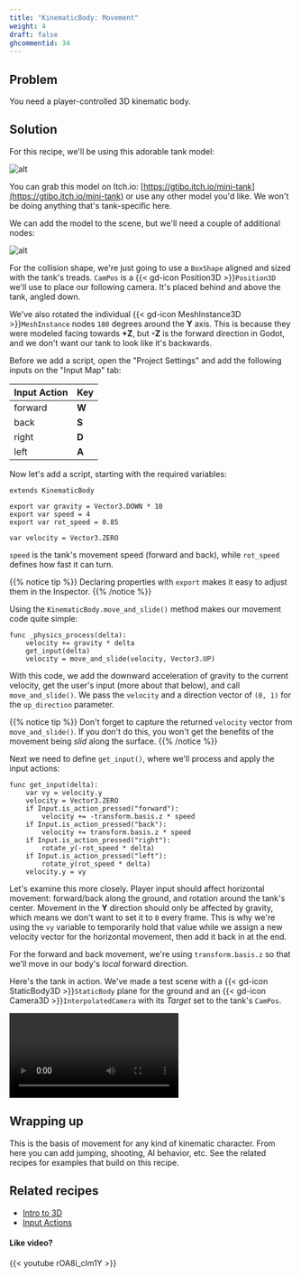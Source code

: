 ```yaml
---
title: "KinematicBody: Movement"
weight: 4
draft: false
ghcommentid: 34
---
```


## Problem

You need a player-controlled 3D kinematic body.

## Solution

For this recipe, we'll be using this adorable tank model:

![alt](/godot_recipes/3.x/img/3d_kinematic_01.png)

You can grab this model on Itch.io: [https://gtibo.itch.io/mini-tank](https://gtibo.itch.io/mini-tank) or use any other model you'd like. We won't be doing anything that's tank-specific here.

We can add the model to the scene, but we'll need a couple of additional nodes:

![alt](/godot_recipes/3.x/img/3d_kinematic_02.png)

For the collision shape, we're just going to use a `BoxShape` aligned and sized with the tank's treads. `CamPos` is a {{< gd-icon Position3D >}}`Position3D` we'll use to place our following camera. It's placed behind and above the tank, angled down.

We've also rotated the individual {{< gd-icon MeshInstance3D >}}`MeshInstance` nodes `180` degrees around the **Y** axis. This is because they were modeled facing towards **+Z**, but **-Z** is the forward direction in Godot, and we don't want our tank to look like it's backwards.

Before we add a script, open the "Project Settings" and add the following inputs
on the "Input Map" tab:

Input Action | Key
:------------|:---
forward | **W**
back | **S**
right | **D**
left | **A**

Now let's add a script, starting with the required variables:

```gdscript
extends KinematicBody

export var gravity = Vector3.DOWN * 10
export var speed = 4
export var rot_speed = 0.85

var velocity = Vector3.ZERO
```

`speed` is the tank's movement speed (forward and back), while `rot_speed` defines how fast it can turn.

{{% notice tip %}}
Declaring properties with `export` makes it easy to adjust them in the Inspector.
{{% /notice %}}

Using the `KinematicBody.move_and_slide()` method makes our movement code quite simple:

```gdscript
func _physics_process(delta):
    velocity += gravity * delta
    get_input(delta)
    velocity = move_and_slide(velocity, Vector3.UP)
```

With this code, we add the downward acceleration of gravity to the current velocity, get the user's input (more about that below), and call `move_and_slide()`. We pass the `velocity` and a direction vector of `(0, 1)` for the `up_direction` parameter.

{{% notice tip %}}
Don't forget to capture the returned `velocity` vector from `move_and_slide()`. If you don't do this, you won't get the benefits of the movement being *slid* along the surface.
{{% /notice %}}

Next we need to define `get_input()`, where we'll process and apply the input actions:

```gdscript
func get_input(delta):
    var vy = velocity.y
    velocity = Vector3.ZERO
    if Input.is_action_pressed("forward"):
        velocity += -transform.basis.z * speed
    if Input.is_action_pressed("back"):
        velocity += transform.basis.z * speed
    if Input.is_action_pressed("right"):
        rotate_y(-rot_speed * delta)
    if Input.is_action_pressed("left"):
        rotate_y(rot_speed * delta)
    velocity.y = vy
```

Let's examine this more closely. Player input should affect horizontal movement: forward/back along the ground, and rotation around the tank's center. Movement in the **Y** direction should only be affected by gravity, which means we don't want to set it to `0` every frame. This is why we're using the `vy` variable to temporarily hold that value while we assign a new velocity vector for the horizontal movement, then add it back in at the end.

For the forward and back movement, we're using `transform.basis.z` so that we'll move in our body's *local* forward direction.

Here's the tank in action. We've made a test scene with a {{< gd-icon StaticBody3D >}}`StaticBody` plane for the ground and an {{< gd-icon Camera3D >}}`InterpolatedCamera` with its *Target* set to the tank's `CamPos`.

<video controls src="/godot_recipes/3.x/img/3d_kinematic_03.webm"></video>

## Wrapping up

This is the basis of movement for any kind of kinematic character. From here you can add jumping, shooting, AI behavior, etc. See the related recipes for examples that build on this recipe.

<!-- {{% notice note %}}
Download the project file here: [floating_text.zip](/godot_recipes/3.x/files/floating_text.zip)
{{% /notice %}} -->

## Related recipes

- [Intro to 3D](/godot_recipes/3.x/g101/3d/)
- [Input Actions](/godot_recipes/3.x/input/input_actions/)

#### Like video?

{{< youtube rOA8i_clm1Y >}}
